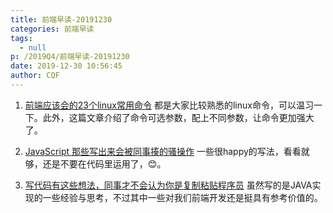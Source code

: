 ```yaml
---
title: 前端早读-20191230
categories: 前端早读
tags:
  - null
p: /2019Q4/前端早读-20191230
date: 2019-12-30 10:56:45
author: CQF
---
```

1. [前端应该会的23个linux常用命令](https://juejin.im/post/5e088a36518825494e4e55b2)
都是大家比较熟悉的linux命令，可以温习一下。此外，这篇文章介绍了命令可选参数，配上不同参数，让命令更加强大了。

2. [JavaScript 那些写出来会被同事揍的骚操作](https://juejin.im/post/5e044eb5f265da33b50748c8)
一些很happy的写法，看看就够，还是不要在代码里运用了，😊。

3. [写代码有这些想法，同事才不会认为你是复制粘贴程序员](https://juejin.im/post/5dfe2e72518825125f39a2de)
虽然写的是JAVA实现的一些经验与思考，不过其中一些对我们前端开发还是挺具有参考价值的。